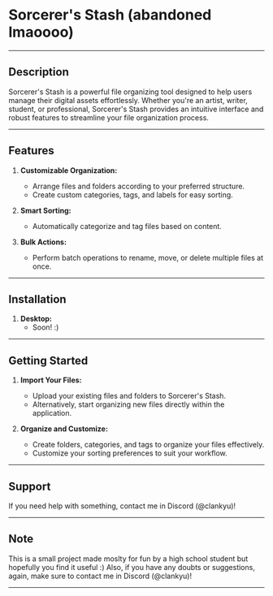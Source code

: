 # Sorcerer's Stash (abandoned lmaoooo)

---

## Description

Sorcerer's Stash is a powerful file organizing tool designed to help users manage their digital assets effortlessly. Whether you're an artist, writer, student, or professional, Sorcerer's Stash provides an intuitive interface and robust features to streamline your file organization process.

---

## Features

1. **Customizable Organization:**
   - Arrange files and folders according to your preferred structure.
   - Create custom categories, tags, and labels for easy sorting.

2. **Smart Sorting:**
   - Automatically categorize and tag files based on content.

4. **Bulk Actions:**
   - Perform batch operations to rename, move, or delete multiple files at once.

---

## Installation

1. **Desktop:**
   - Soon! :)
---

## Getting Started

1. **Import Your Files:**
   - Upload your existing files and folders to Sorcerer's Stash.
   - Alternatively, start organizing new files directly within the application.

2. **Organize and Customize:**
   - Create folders, categories, and tags to organize your files effectively.
   - Customize your sorting preferences to suit your workflow.

---

## Support

If you need help with something, contact me in Discord (@clankyu)!

---


## Note

This is a small project made moslty for fun by a high school student but hopefully you find it useful :)
Also, if you have any doubts or suggestions, again, make sure to contact me in Discord (@clankyu)! 

---
